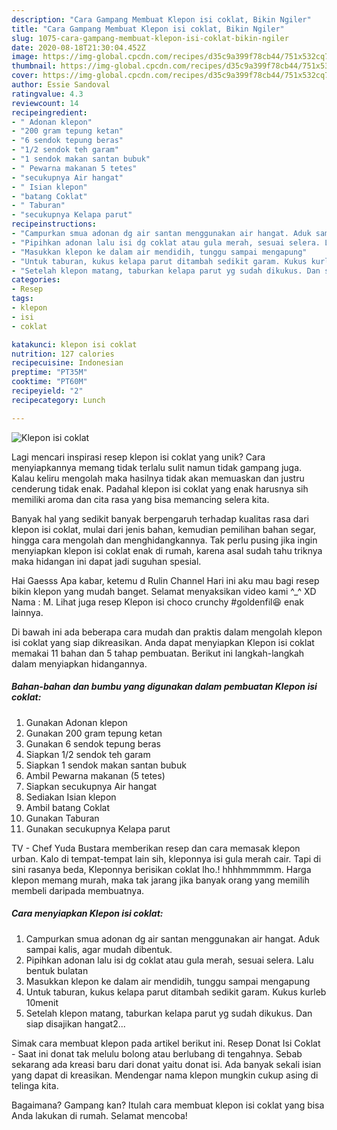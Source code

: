 ```yaml
---
description: "Cara Gampang Membuat Klepon isi coklat, Bikin Ngiler"
title: "Cara Gampang Membuat Klepon isi coklat, Bikin Ngiler"
slug: 1075-cara-gampang-membuat-klepon-isi-coklat-bikin-ngiler
date: 2020-08-18T21:30:04.452Z
image: https://img-global.cpcdn.com/recipes/d35c9a399f78cb44/751x532cq70/klepon-isi-coklat-foto-resep-utama.jpg
thumbnail: https://img-global.cpcdn.com/recipes/d35c9a399f78cb44/751x532cq70/klepon-isi-coklat-foto-resep-utama.jpg
cover: https://img-global.cpcdn.com/recipes/d35c9a399f78cb44/751x532cq70/klepon-isi-coklat-foto-resep-utama.jpg
author: Essie Sandoval
ratingvalue: 4.3
reviewcount: 14
recipeingredient:
- " Adonan klepon"
- "200 gram tepung ketan"
- "6 sendok tepung beras"
- "1/2 sendok teh garam"
- "1 sendok makan santan bubuk"
- " Pewarna makanan 5 tetes"
- "secukupnya Air hangat"
- " Isian klepon"
- "batang Coklat"
- " Taburan"
- "secukupnya Kelapa parut"
recipeinstructions:
- "Campurkan smua adonan dg air santan menggunakan air hangat. Aduk sampai kalis, agar mudah dibentuk."
- "Pipihkan adonan lalu isi dg coklat atau gula merah, sesuai selera. Lalu bentuk bulatan"
- "Masukkan klepon ke dalam air mendidih, tunggu sampai mengapung"
- "Untuk taburan, kukus kelapa parut ditambah sedikit garam. Kukus kurleb 10menit"
- "Setelah klepon matang, taburkan kelapa parut yg sudah dikukus. Dan siap disajikan hangat2..."
categories:
- Resep
tags:
- klepon
- isi
- coklat

katakunci: klepon isi coklat 
nutrition: 127 calories
recipecuisine: Indonesian
preptime: "PT35M"
cooktime: "PT60M"
recipeyield: "2"
recipecategory: Lunch

---
```



![Klepon isi coklat](https://img-global.cpcdn.com/recipes/d35c9a399f78cb44/751x532cq70/klepon-isi-coklat-foto-resep-utama.jpg)

Lagi mencari inspirasi resep klepon isi coklat yang unik? Cara menyiapkannya memang tidak terlalu sulit namun tidak gampang juga. Kalau keliru mengolah maka hasilnya tidak akan memuaskan dan justru cenderung tidak enak. Padahal klepon isi coklat yang enak harusnya sih memiliki aroma dan cita rasa yang bisa memancing selera kita.

Banyak hal yang sedikit banyak berpengaruh terhadap kualitas rasa dari klepon isi coklat, mulai dari jenis bahan, kemudian pemilihan bahan segar, hingga cara mengolah dan menghidangkannya. Tak perlu pusing jika ingin menyiapkan klepon isi coklat enak di rumah, karena asal sudah tahu triknya maka hidangan ini dapat jadi suguhan spesial.

Hai Gaesss Apa kabar, ketemu d Rulin Channel Hari ini aku mau bagi resep bikin klepon yang mudah banget. Selamat menyaksikan video kami ^_^ XD Nama : M. Lihat juga resep Klepon isi choco crunchy #goldenfil😆 enak lainnya.


Di bawah ini ada beberapa cara mudah dan praktis dalam mengolah klepon isi coklat yang siap dikreasikan. Anda dapat menyiapkan Klepon isi coklat memakai 11 bahan dan 5 tahap pembuatan. Berikut ini langkah-langkah dalam menyiapkan hidangannya.

<!--inarticleads1-->

##### Bahan-bahan dan bumbu yang digunakan dalam pembuatan Klepon isi coklat:

1. Gunakan  Adonan klepon
1. Gunakan 200 gram tepung ketan
1. Gunakan 6 sendok tepung beras
1. Siapkan 1/2 sendok teh garam
1. Siapkan 1 sendok makan santan bubuk
1. Ambil  Pewarna makanan (5 tetes)
1. Siapkan secukupnya Air hangat
1. Sediakan  Isian klepon
1. Ambil batang Coklat
1. Gunakan  Taburan
1. Gunakan secukupnya Kelapa parut


TV - Chef Yuda Bustara memberikan resep dan cara memasak klepon urban. Kalo di tempat-tempat lain sih, kleponnya isi gula merah cair. Tapi di sini rasanya beda, Kleponnya berisikan coklat lho.! hhhhmmmmm. Harga klepon memang murah, maka tak jarang jika banyak orang yang memilih membeli daripada membuatnya. 

<!--inarticleads2-->

##### Cara menyiapkan Klepon isi coklat:

1. Campurkan smua adonan dg air santan menggunakan air hangat. Aduk sampai kalis, agar mudah dibentuk.
1. Pipihkan adonan lalu isi dg coklat atau gula merah, sesuai selera. Lalu bentuk bulatan
1. Masukkan klepon ke dalam air mendidih, tunggu sampai mengapung
1. Untuk taburan, kukus kelapa parut ditambah sedikit garam. Kukus kurleb 10menit
1. Setelah klepon matang, taburkan kelapa parut yg sudah dikukus. Dan siap disajikan hangat2...


Simak cara membuat klepon pada artikel berikut ini. Resep Donat Isi Coklat - Saat ini donat tak melulu bolong atau berlubang di tengahnya. Sebab sekarang ada kreasi baru dari donat yaitu donat isi. Ada banyak sekali isian yang dapat di kreasikan. Mendengar nama klepon mungkin cukup asing di telinga kita. 

Bagaimana? Gampang kan? Itulah cara membuat klepon isi coklat yang bisa Anda lakukan di rumah. Selamat mencoba!
